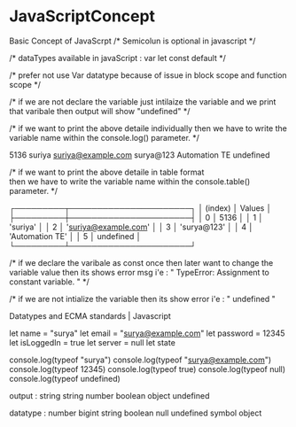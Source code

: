 # JavaScriptConcept
Basic Concept of JavaScrpt
/* 
Semicolun is optional in javascript 
*/

/* 
dataTypes available in javaScript : 
var
let 
const
default
*/

/* 
prefer not use Var datatype because of issue in block scope and function scope
*/

/* 
if we are not declare the variable just intilaize the variable and
we print that varibale then output will show "undefined"
*/

/*
if we want to print the above detaile individually 
then we have to write the variable name within the console.log() parameter.
*/

5136
suriya
suriya@example.com
surya@123
Automation TE
undefined

/*
if we want to print the above detaile in table format  
then we have to write the variable name within the console.table() parameter.
*/

┌─────────┬──────────────────────┐
│ (index) │        Values        │
├─────────┼──────────────────────┤
│    0    │         5136         │
│    1    │       'suriya'       │
│    2    │ 'suriya@example.com' │
│    3    │     'surya@123'      │
│    4    │   'Automation TE'    │
│    5    │      undefined       │
└─────────┴──────────────────────┘

/*
if we declare the varibale as const once then 
later want to change the variable value then its shows error msg 
i'e : " TypeError: Assignment to constant variable. "
*/

/* if we are not intialize the variable then its show error 
i'e : " undefined "

Datatypes and ECMA standards | Javascript

let name = "surya"
let email = "surya@example.com"
let password = 12345
let isLoggedIn = true 
let server = null 
let state

console.log(typeof "surya")
console.log(typeof "surya@example.com")
console.log(typeof 12345)
console.log(typeof true)
console.log(typeof null)
console.log(typeof undefined)

output : 
string
string
number
boolean
object
undefined

datatype :
number 
bigint
string
boolean
null
undefined 
symbol
object
